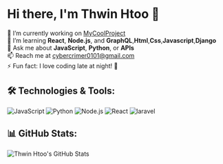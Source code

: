 # Hi there, I'm Thwin Htoo  👋

🔭 I’m currently working on [MyCoolProject](https://github.com/johndoe/mycoolproject)  
🌱 I’m learning **React**, **Node.js**, and **GraphQL**,**Html**,**Css**,**Javascript**,**Django**  
💬 Ask me about **JavaScript**, **Python**, or **APIs**  
📫 Reach me at [cybercrimer0101@gmail.com](cybercrimer0101@gmail.com)  
⚡ Fun fact: I love coding late at night! 🌙  

## 🛠 Technologies & Tools:
![JavaScript](https://img.shields.io/badge/-JavaScript-F7DF1E?logo=javascript&logoColor=white)
![Python](https://img.shields.io/badge/-Python-3776AB?logo=python&logoColor=white)
![Node.js](https://img.shields.io/badge/-Node.js-339933?logo=node.js&logoColor=white)
![React](https://img.shields.io/badge/-React-61DAFB?logo=react&logoColor=white)
![laravel](https://img.shields.io/badge/-laravel-61DAFB?logo=laravel&logoColor=white)

## 📊 GitHub Stats:
![Thwin Htoo's GitHub Stats](https://github-readme-stats.vercel.app/api?username=Thwinhtoo&show_icons=true&theme=tokyonight)

